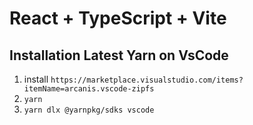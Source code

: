 # React + TypeScript + Vite

## Installation Latest Yarn on VsCode

1. install `https://marketplace.visualstudio.com/items?itemName=arcanis.vscode-zipfs`
2. `yarn`
3. `yarn dlx @yarnpkg/sdks vscode`
